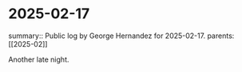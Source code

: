 #  2025-02-17

summary:: Public log by George Hernandez for 2025-02-17.
parents: [[2025-02]]

Another late night.
